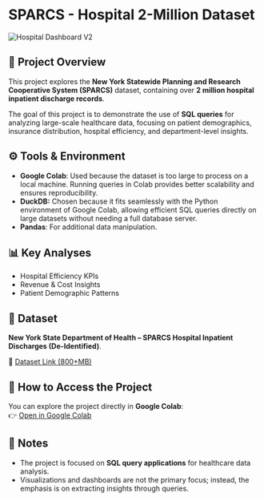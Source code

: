 # SPARCS - Hospital 2-Million Dataset

![Hospital Dashboard V2](dashboard.png)

## 📌 Project Overview

This project explores the **New York Statewide Planning and Research Cooperative System (SPARCS)** dataset, containing over **2 million hospital inpatient discharge records**.

The goal of this project is to demonstrate the use of **SQL queries** for analyzing large-scale healthcare data, focusing on patient demographics, insurance distribution, hospital efficiency, and department-level insights.

## ⚙️ Tools & Environment

* **Google Colab**: Used because the dataset is too large to process on a local machine. Running queries in Colab provides better scalability and ensures reproducibility.
* **DuckDB:** Chosen because it fits seamlessly with the Python environment of Google Colab, allowing efficient SQL queries directly on large datasets without needing a full database server.
* **Pandas**: For additional data manipulation.

## 📊 Key Analyses

* Hospital Efficiency KPIs
* Revenue & Cost Insights
* Patient Demographic Patterns

## 📂 Dataset

**New York State Department of Health – SPARCS Hospital Inpatient Discharges (De-Identified)**.

🔗 [Dataset Link (800+MB)](https://health.data.ny.gov/d/gnzp-ekau)

## 🚀 How to Access the Project

You can explore the project directly in **Google Colab**: <br>
👉 [Open in Google Colab](https://colab.research.google.com/drive/16vVF4Mv9EUjtuC9yZyd9nt5WzNINmcNA?usp=sharing) 

## 📌 Notes

* The project is focused on **SQL query applications** for healthcare data analysis.
* Visualizations and dashboards are not the primary focus; instead, the emphasis is on extracting insights through queries.


